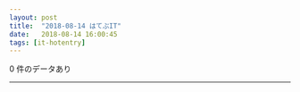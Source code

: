 ```yaml
---
layout: post
title:  "2018-08-14 はてぶIT"
date:   2018-08-14 16:00:45
tags: [it-hotentry]
---
```

0 件のデータあり

<hr>
